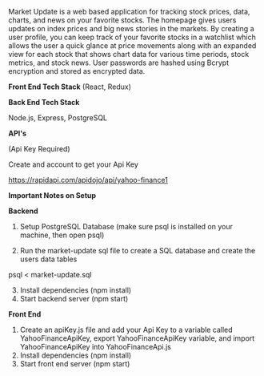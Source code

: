 Market Update is a web based application for tracking stock prices, data, charts, and news on your favorite stocks. The homepage gives users updates on index prices and big news stories in the markets. By creating a user profile, you can keep track of your favorite stocks in a watchlist which allows the user a quick glance at price movements along with an expanded view for each stock that shows chart data for various time periods, stock metrics, and stock news. User passwords are hashed using Bcrypt encryption and stored as encrypted data.


**Front End Tech Stack**
(React, Redux)

**Back End Tech Stack**

Node.js, Express, PostgreSQL

**API's**

(Api Key Required)

Create and account to get your Api Key

<https://rapidapi.com/apidojo/api/yahoo-finance1>


**Important Notes on Setup**

 **Backend**
 
1. Setup PostgreSQL Database (make sure psql is installed on your machine, then open psql) 

2. Run the market-update sql file to create a SQL database and create the users data tables

 psql < market-update.sql
 
3. Install dependencies (npm install)
4. Start backend server (npm start)

**Front End**

1. Create an apiKey.js file and add your Api Key to a variable called YahooFinanceApiKey, export YahooFinanceApiKey variable, and import YahooFinanceApiKey into YahooFinanceApi.js 
1. Install dependencies (npm install)
2. Start front end server (npm start)



